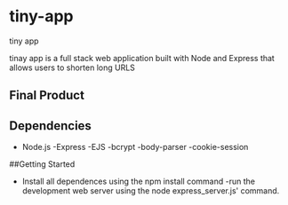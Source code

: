 # tiny-app
tiny app

tinay app is a full stack web application built with Node and Express that allows users to shorten long URLS 

## Final Product

## Dependencies

- Node.js
-Express
-EJS
-bcrypt
-body-parser
-cookie-session

##Getting Started

- Install all dependences using the npm install command
-run the development web server using the node express_server.js' command. 
